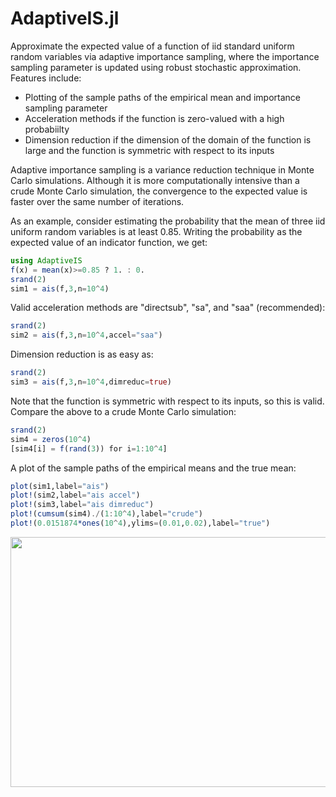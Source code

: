 # AdaptiveIS.jl

Approximate the expected value of a function of iid standard uniform random variables via adaptive importance sampling, where the importance sampling parameter is updated using robust stochastic approximation. Features include:
* Plotting of the sample paths of the empirical mean and importance sampling parameter
* Acceleration methods if the function is zero-valued with a high probabiilty
* Dimension reduction if the dimension of the domain of the function is large and the function is symmetric with respect to its inputs

Adaptive importance sampling is a variance reduction technique in Monte Carlo simulations. Although it is more computationally intensive than a crude Monte Carlo simulation, the convergence to the expected value is faster over the same number of iterations.

As an example, consider estimating the probability that the mean of three iid uniform random variables is at least 0.85. Writing the probability as the expected value of an indicator function, we get:

```julia
using AdaptiveIS
f(x) = mean(x)>=0.85 ? 1. : 0.
srand(2)
sim1 = ais(f,3,n=10^4)
```

Valid acceleration methods are "directsub", "sa", and "saa" (recommended):

```julia
srand(2)
sim2 = ais(f,3,n=10^4,accel="saa")
```

Dimension reduction is as easy as:

```julia
srand(2)
sim3 = ais(f,3,n=10^4,dimreduc=true)
```

Note that the function is symmetric with respect to its inputs, so this is valid. Compare the above to a crude Monte Carlo simulation:

```julia
srand(2)
sim4 = zeros(10^4)
[sim4[i] = f(rand(3)) for i=1:10^4]
```

A plot of the sample paths of the empirical means and the true mean:

```julia
plot(sim1,label="ais")
plot!(sim2,label="ais accel")
plot!(sim3,label="ais dimreduc")
plot!(cumsum(sim4)./(1:10^4),label="crude")
plot!(0.0151874*ones(10^4),ylims=(0.01,0.02),label="true")
```

<img src=https://github.com/EdgyEggplant/AdaptiveIS.jl/raw/master/images/means.png width=600 height=400>
